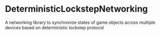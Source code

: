 # DeterministicLockstepNetworking
A networking library to synchronize states of game objects across multiple devices based on deterministic lockstep protocol
